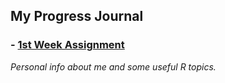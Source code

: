 ## My Progress Journal

### - [1st Week Assignment](RMarkdown-Homework.html) 
_Personal info about me and some useful R topics._



